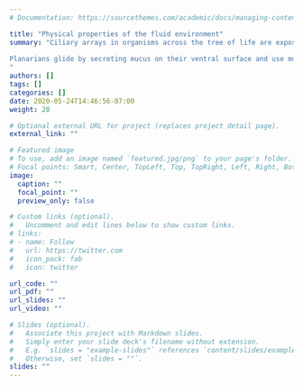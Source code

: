 ```yaml
---
# Documentation: https://sourcethemes.com/academic/docs/managing-content/

title: "Physical properties of the fluid environment"
summary: "Ciliary arrays in organisms across the tree of life are exposed to environments with diverse physical properties. While ciliated protists swim in water, the airway epithelium propels a thin layer of mucus. We are puzzled by the mechanisms that allow for proper function of ciliary arrays in these diverse physical contexts. To gain insight into this conundrum we study the planarian *S. mediterranea*.
 
Planarians glide by secreting mucus on their ventral surface and use motile cilia to move the mucus. Their ventral epithelium is exposed, making this system amenable to perturbations in the surrounding fluid *in vivo*. By understanding how changes in the fluid impact flow properties and organism motility we aim to uncover the role of the physical environment in the function or a ciliary array.
"
authors: []
tags: []
categories: []
date: 2020-05-24T14:46:56-07:00
weight: 20

# Optional external URL for project (replaces project detail page).
external_link: ""

# Featured image
# To use, add an image named `featured.jpg/png` to your page's folder.
# Focal points: Smart, Center, TopLeft, Top, TopRight, Left, Right, BottomLeft, Bottom, BottomRight.
image:
  caption: ""
  focal_point: ""
  preview_only: false

# Custom links (optional).
#   Uncomment and edit lines below to show custom links.
# links:
# - name: Follow
#   url: https://twitter.com
#   icon_pack: fab
#   icon: twitter

url_code: ""
url_pdf: ""
url_slides: ""
url_video: ""

# Slides (optional).
#   Associate this project with Markdown slides.
#   Simply enter your slide deck's filename without extension.
#   E.g. `slides = "example-slides"` references `content/slides/example-slides.md`.
#   Otherwise, set `slides = ""`.
slides: ""
---
```


